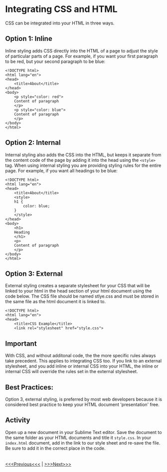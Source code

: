# Integrating CSS and HTML

CSS can be integrated into your HTML in three ways. 

## Option 1: Inline

Inline styling adds CSS directly into the HTML of a page to adjust the style of particular parts of a page. For example, if you want your first paragraph to be red, but your second paragraph to be blue: 

```
<!DOCTYPE html>
<html lang="en">
<head>
	<title>About</title>
</head>
<body>
	<p style="color: red">
	Content of paragraph
	</p>
    <p style="color: blue">
    Content of paragraph
    </p>
</body>
</html>
```

## Option 2: Internal

Internal styling also adds the CSS into the HTML, but keeps it separate from the content code of the page by adding it into the head using the `<style>` tag. When using internal styling you are providing styling rules for the entire page. For example, if you want all headings to be blue:

```
<!DOCTYPE html>
<html lang="en">
<head>
	<title>About</title>
    <style>
    h1 {
        color: blue;
    }
    </style>
</head>
<body>
    <h1>
    Heading 
    </h1>
	<p>
	Content of paragraph
	</p>
</body>
</html>
```

## Option 3: External

External styling creates a separate stylesheet for your CSS that will be linked to your html in the head section of your html document using the code below. The CSS file should be named stlye.css and must be stored in the same file as the html document it is linked to.

```
<!DOCTYPE html>
<html lang="en">
<head>
    <title>CSS Example</title>
    <link rel="stylesheet" href="style.css">
```

## Important
With CSS, and without additonal code, the the more specific rules always take precedent. This applies to integrating CSS too. If you link to an external stylesheet, and you add inline or internal CSS into your HTML, the inline or internal CSS will override the rules set in the external stylesheet. 

## Best Practices:
Option 3, external styling, is preferred by most web developers because it is considered best practice to keep your HTML document 'presentation' free. 

## Activity
Open up a new document in your Sublime Text editor. Save the document to the same folder as your HTML documents and title it `style.css`. In your `index.html` document, add in the link to our style sheet and re-save the file. Be sure to add it in the correct place in the code. 
<br/>
<br/>
<br/>
[<<<Previous<<<](css_basic.md) | [>>>Next>>>](rules.md)